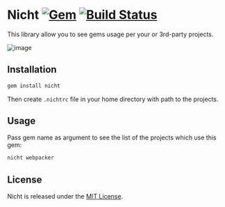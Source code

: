 # Nicht [![Gem](https://img.shields.io/gem/v/nicht.svg)](https://rubygems.org/gems/nicht) [![Build Status](https://img.shields.io/travis/vavgustov/nicht/master.svg)](https://travis-ci.org/vavgustov/nicht)

This library allow you to see gems usage per your or 3rd-party projects.

![image](https://user-images.githubusercontent.com/312873/28325799-7810e96a-6be7-11e7-8d82-2814a9233cfb.png)

## Installation

```bash
gem install nicht
```

Then create `.nichtrc` file in your home directory with path to the projects. 

## Usage

Pass gem name as argument to see the list of the projects which use this gem:

```bash
nicht webpacker
```

## License

Nicht is released under the [MIT License](https://opensource.org/licenses/MIT).

